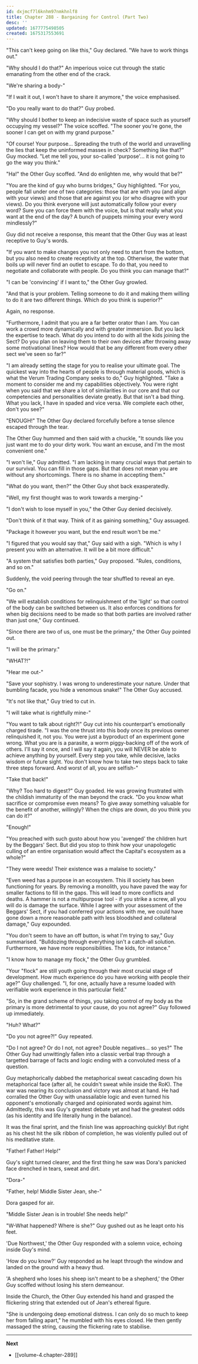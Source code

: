 ```yaml
---
id: dxjmcf7l6knhm97nmkhnlf8
title: Chapter 288 - Bargaining for Control (Part Two)
desc: ''
updated: 1677775498505
created: 1675317553691
---
```


"This can't keep going on like this," Guy declared. "We have to work things out."

"Why should I do that?" An imperious voice cut through the static emanating from the other end of the crack.

"We're sharing a body-"

"If I wait it out, I won't have to share it anymore," the voice emphasised.

"Do you really want to do that?" Guy probed.

"Why should I bother to keep an indecisive waste of space such as yourself occupying my vessel?" The voice scoffed. "The sooner you're gone, the sooner I can get on with my grand purpose."

"Of course! Your purpose... Spreading the truth of the world and unravelling the lies that keep the uninformed masses in check? Something like that?" Guy mocked. "Let me tell you, your so-called 'purpose'... it is not going to go the way you think."

"Ha!" the Other Guy scoffed. "And do enlighten me, why would that be?"

"You are the kind of guy who burns bridges," Guy highlighted. "For you, people fall under one of two categories: those that are with you (and align with your views) and those that are against you (or who disagree with your views). Do you think everyone will just automatically follow your every word? Sure you can force them with the voice, but is that really what you want at the end of the day? A bunch of puppets miming your every word mindlessly?"

Guy did not receive a response, this meant that the Other Guy was at least receptive to Guy's words.

"If you want to make changes you not only need to start from the bottom, but you also need to create receptivity at the top. Otherwise, the water that boils up will never find an outlet to escape. To do that, you need to negotiate and collaborate with people. Do you think you can manage that?"

"I can be 'convincing' if I want to," the Other Guy growled.

"And that is your problem. Telling someone to do it and making them willing to do it are two different things. Which do you think is superior?"

Again, no response.

"Furthermore, I admit that you are a far better orator than I am. You can work a crowd more dynamically and with greater immersion. But you lack the expertise to teach. What do you intend to do with all the kids joining the Sect? Do you plan on leaving them to their own devices after throwing away some motivational lines? How would that be any different from every other sect we've seen so far?"

"I am already setting the stage for you to realise your ultimate goal. The quickest way into the hearts of people is through material goods, which is what the Verum Trading Company seeks to do," Guy highlighted. "Take a moment to consider me and my capabilities objectively. You were right when you said that we share a lot of similarities in our core and that our competencies and personalities deviate greatly. But that isn't a bad thing. What you lack, I have in spaded and vice versa. We complete each other, don't you see?"

"ENOUGH!" The Other Guy declared forcefully before a tense silence escaped through the tear.

The Other Guy hummed and then said with a chuckle, "It sounds like you just want me to do your dirty work. You want an excuse, and I'm the most convenient one."

"I won't lie," Guy admitted. "I am lacking in many crucial ways that pertain to our survival. You can fill in those gaps. But that does not mean you are without any shortcomings. There is no shame in accepting them."

"What do you want, then?" the Other Guy shot back exasperatedly.

"Well, my first thought was to work towards a merging-"

"I don't wish to lose myself in you," the Other Guy denied decisively.

"Don't think of it that way. Think of it as gaining something," Guy assuaged.

"Package it however you want, but the end result won't be me."

"I figured that you would say that," Guy said with a sigh. "Which is why I present you with an alternative. It will be a bit more difficult."

"A system that satisfies both parties," Guy proposed. "Rules, conditions, and so on."

Suddenly, the void peering through the tear shuffled to reveal an eye.

"Go on."

"We will establish conditions for relinquishment of the 'light' so that control of the body can be switched between us. It also enforces conditions for when big decisions need to be made so that both parties are involved rather than just one," Guy continued.

"Since there are two of us, one must be the primary," the Other Guy pointed out.

"I will be the primary."

"WHAT?!"

"Hear me out-"

"Save your sophistry. I was wrong to underestimate your nature. Under that bumbling facade, you hide a venomous snake!" The Other Guy accused.

"It's not like that," Guy tried to cut in.

"I will take what is rightfully mine-"

"You want to talk about right?!" Guy cut into his counterpart's emotionally charged tirade. "I was the one thrust into this body once its previous owner relinquished it, not you. You were just a byproduct of an experiment gone wrong. What you are is a parasite, a worm piggy-backing off of the work of others. I'll say it once, and I will say it again, you will NEVER be able to achieve anything by yourself. Every step you take, while decisive, lacks wisdom or future sight. You don't know how to take two steps back to take three steps forward. And worst of all, you are selfish-"

"Take that back!"

"Why? Too hard to digest?" Guy goaded. He was growing frustrated with the childish immaturity of the man beyond the crack. "Do you know what sacrifice or compromise even means? To give away something valuable for the benefit of another, willingly? When the chips are down, do you think you can do it?"

"Enough!"

"You preached with such gusto about how you 'avenged' the children hurt by the Beggars' Sect. But did you stop to think how your unapologetic culling of an entire organisation would affect the Capital's ecosystem as a whole?"

"They were weeds! Their existence was a malaise to society."

"Even weed has a purpose in an ecosystem. This ill society has been functioning for years. By removing a monolith, you have paved the way for smaller factions to fill in the gaps. This will lead to more conflicts and deaths. A hammer is not a multipurpose tool - if you strike a screw, all you will do is damage the surface. While I agree with your assessment of the Beggars' Sect, if you had conferred your actions with me, we could have gone down a more reasonable path with less bloodshed and collateral damage," Guy expounded.

"You don't seem to have an off button, is what I'm trying to say," Guy summarised. "Bulldozing through everything isn't a catch-all solution. Furthermore, we have more responsibilities. The kids, for instance."

"I know how to manage my flock," the Other Guy grumbled.

"Your "flock" are still youth going through their most crucial stage of development. How much experience do you have working with people their age?" Guy challenged. "I, for one, actually have a resume loaded with verifiable work experience in this particular field."

"So, in the grand scheme of things, you taking control of my body as the primary is more detrimental to your cause, do you not agree?" Guy followed up immediately.

"Huh? What?"

"Do you not agree?!" Guy repeated.

"Do I not agree? Or do I not, not agree? Double negatives... so yes?" The Other Guy had unwittingly fallen into a classic verbal trap through a targetted barrage of facts and logic ending with a convoluted mess of a question.

Guy metaphorically dabbed the metaphorical sweat cascading down his metaphorical face (after all, he couldn't sweat while inside the RoK). The war was nearing its conclusion and victory was almost at hand. He had corralled the Other Guy with unassailable logic and even turned his opponent's emotionally charged and opinionated words against him. Admittedly, this was Guy's greatest debate yet and had the greatest odds (as his identity and life literally hung in the balance).

It was the final sprint, and the finish line was approaching quickly! But right as his chest hit the silk ribbon of completion, he was violently pulled out of his meditative state.

"Father! Father! Help!"

Guy's sight turned clearer, and the first thing he saw was Dora's panicked face drenched in tears, sweat and dirt.

"Dora-"

"Father, help! Middle Sister Jean, she-"

Dora gasped for air.

"Middle Sister Jean is in trouble! She needs help!"

"W-What happened? Where is she?" Guy gushed out as he leapt onto his feet.

'Due Northwest,' the Other Guy responded with a solemn voice, echoing inside Guy's mind.

'How do you know?' Guy responded as he leapt through the window and landed on the ground with a heavy thud.

'A shepherd who loses his sheep isn't meant to be a shepherd,' the Other Guy scoffed without losing his stern demeanour.

Inside the Church, the Other Guy extended his hand and grasped the flickering string that extended out of Jean's ethereal figure.

"She is undergoing deep emotional distress. I can only do so much to keep her from falling apart," he mumbled with his eyes closed. He then gently massaged the string, causing the flickering rate to stabilise.

____

**Next**
* [[volume-4.chapter-289]]